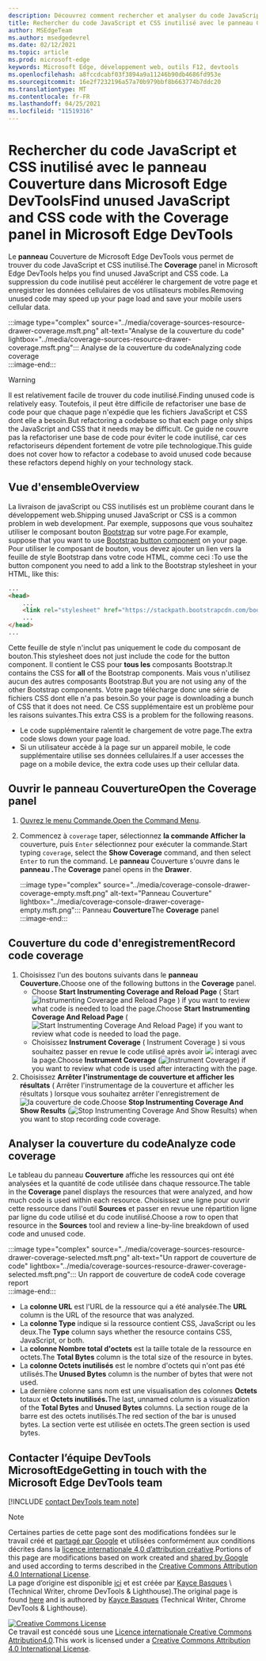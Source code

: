 ```yaml
---
description: Découvrez comment rechercher et analyser du code JavaScript et CSS inutilisé dans Microsoft Edge DevTools.
title: Rechercher du code JavaScript et CSS inutilisé avec le panneau Couverture dans Microsoft Edge DevTools
author: MSEdgeTeam
ms.author: msedgedevrel
ms.date: 02/12/2021
ms.topic: article
ms.prod: microsoft-edge
keywords: Microsoft Edge, développement web, outils F12, devtools
ms.openlocfilehash: a8fccdcabf03f3894a9a11246b90db4686fd953e
ms.sourcegitcommit: 16e2f7232196a57a70b979bbf8b663774b7ddc20
ms.translationtype: MT
ms.contentlocale: fr-FR
ms.lasthandoff: 04/25/2021
ms.locfileid: "11519316"
---
```

<!-- Copyright Kayce Basques 

   Licensed under the Apache License, Version 2.0 (the "License");
   you may not use this file except in compliance with the License.
   You may obtain a copy of the License at

       https://www.apache.org/licenses/LICENSE-2.0

   Unless required by applicable law or agreed to in writing, software
   distributed under the License is distributed on an "AS IS" BASIS,
   WITHOUT WARRANTIES OR CONDITIONS OF ANY KIND, either express or implied.
   See the License for the specific language governing permissions and
   limitations under the License.  -->

# <a name="find-unused-javascript-and-css-code-with-the-coverage-panel-in-microsoft-edge-devtools"></a><span data-ttu-id="5b807-104">Rechercher du code JavaScript et CSS inutilisé avec le panneau Couverture dans Microsoft Edge DevTools</span><span class="sxs-lookup"><span data-stu-id="5b807-104">Find unused JavaScript and CSS code with the Coverage panel in Microsoft Edge DevTools</span></span>  

<span data-ttu-id="5b807-105">Le **panneau** Couverture de Microsoft Edge DevTools vous permet de trouver du code JavaScript et CSS inutilisé.</span><span class="sxs-lookup"><span data-stu-id="5b807-105">The **Coverage** panel in Microsoft Edge DevTools helps you find unused JavaScript and CSS code.</span></span>  <span data-ttu-id="5b807-106">La suppression du code inutilisé peut accélérer le chargement de votre page et enregistrer les données cellulaires de vos utilisateurs mobiles.</span><span class="sxs-lookup"><span data-stu-id="5b807-106">Removing unused code may speed up your page load and save your mobile users cellular data.</span></span>  

:::image type="complex" source="../media/coverage-sources-resource-drawer-coverage.msft.png" alt-text="Analyse de la couverture du code" lightbox="../media/coverage-sources-resource-drawer-coverage.msft.png":::
   <span data-ttu-id="5b807-108">Analyse de la couverture du code</span><span class="sxs-lookup"><span data-stu-id="5b807-108">Analyzing code coverage</span></span>  
:::image-end:::  

> [!WARNING]
> <span data-ttu-id="5b807-109">Il est relativement facile de trouver du code inutilisé.</span><span class="sxs-lookup"><span data-stu-id="5b807-109">Finding unused code is relatively easy.</span></span>  <span data-ttu-id="5b807-110">Toutefois, il peut être difficile de refactoriser une base de code pour que chaque page n'expédie que les fichiers JavaScript et CSS dont elle a besoin.</span><span class="sxs-lookup"><span data-stu-id="5b807-110">But refactoring a codebase so that each page only ships the JavaScript and CSS that it needs may be difficult.</span></span>  <span data-ttu-id="5b807-111">Ce guide ne couvre pas la refactoriser une base de code pour éviter le code inutilisé, car ces refactoriseurs dépendent fortement de votre pile technologique.</span><span class="sxs-lookup"><span data-stu-id="5b807-111">This guide does not cover how to refactor a codebase to avoid unused code because these refactors depend highly on your technology stack.</span></span>  

## <a name="overview"></a><span data-ttu-id="5b807-112">Vue d'ensemble</span><span class="sxs-lookup"><span data-stu-id="5b807-112">Overview</span></span>  

<span data-ttu-id="5b807-113">La livraison de javaScript ou CSS inutilisés est un problème courant dans le développement web.</span><span class="sxs-lookup"><span data-stu-id="5b807-113">Shipping unused JavaScript or CSS is a common problem in web development.</span></span>  <span data-ttu-id="5b807-114">Par exemple, supposons que vous souhaitez utiliser le composant bouton [Bootstrap][BootstrapButtons] sur votre page.</span><span class="sxs-lookup"><span data-stu-id="5b807-114">For example, suppose that you want to use [Bootstrap button component][BootstrapButtons] on your page.</span></span>  <span data-ttu-id="5b807-115">Pour utiliser le composant de bouton, vous devez ajouter un lien vers la feuille de style Bootstrap dans votre code HTML, comme ceci :</span><span class="sxs-lookup"><span data-stu-id="5b807-115">To use the button component you need to add a link to the Bootstrap stylesheet in your HTML, like this:</span></span>  

```html
...
<head>
    ...
    <link rel="stylesheet" href="https://stackpath.bootstrapcdn.com/bootstrap/4.3.1/css/bootstrap.min.css" integrity="sha384-ggOyR0iXCbMQv3Xipma34MD+dH/1fQ784/j6cY/iJTQUOhcWr7x9JvoRxT2MZw1T" crossorigin="anonymous">
    ...
</head>
...
```  

<span data-ttu-id="5b807-116">Cette feuille de style n'inclut pas uniquement le code du composant de bouton.</span><span class="sxs-lookup"><span data-stu-id="5b807-116">This stylesheet does not just include the code for the button component.</span></span>  <span data-ttu-id="5b807-117">Il contient le CSS pour **tous les** composants Bootstrap.</span><span class="sxs-lookup"><span data-stu-id="5b807-117">It contains the CSS for **all** of the Bootstrap components.</span></span>  <span data-ttu-id="5b807-118">Mais vous n'utilisez aucun des autres composants Bootstrap.</span><span class="sxs-lookup"><span data-stu-id="5b807-118">But you are not using any of the other Bootstrap components.</span></span>  <span data-ttu-id="5b807-119">Votre page télécharge donc une série de fichiers CSS dont elle n'a pas besoin.</span><span class="sxs-lookup"><span data-stu-id="5b807-119">So your page is downloading a bunch of CSS that it does not need.</span></span>  <span data-ttu-id="5b807-120">Ce CSS supplémentaire est un problème pour les raisons suivantes.</span><span class="sxs-lookup"><span data-stu-id="5b807-120">This extra CSS is a problem for the following reasons.</span></span>  

*   <span data-ttu-id="5b807-121">Le code supplémentaire ralentit le chargement de votre page.</span><span class="sxs-lookup"><span data-stu-id="5b807-121">The extra code slows down your page load.</span></span>  <!--Navigate to [Render-Blocking CSS][render].  -->  
*   <span data-ttu-id="5b807-122">Si un utilisateur accède à la page sur un appareil mobile, le code supplémentaire utilise ses données cellulaires.</span><span class="sxs-lookup"><span data-stu-id="5b807-122">If a user accesses the page on a mobile device, the extra code uses up their cellular data.</span></span>  
    
<!--[render]: /web/fundamentals/performance/critical-rendering-path/render-blocking-css  -->  

## <a name="open-the-coverage-panel"></a><span data-ttu-id="5b807-123">Ouvrir le panneau Couverture</span><span class="sxs-lookup"><span data-stu-id="5b807-123">Open the Coverage panel</span></span>  

1.  <span data-ttu-id="5b807-124">[Ouvrez le menu Commande.][DevToolsCommandMenu]</span><span class="sxs-lookup"><span data-stu-id="5b807-124">[Open the Command Menu][DevToolsCommandMenu].</span></span>  
1.  <span data-ttu-id="5b807-125">Commencez à `coverage` taper, sélectionnez **la commande Afficher la** couverture, puis `Enter` sélectionnez pour exécuter la commande.</span><span class="sxs-lookup"><span data-stu-id="5b807-125">Start typing `coverage`, select the **Show Coverage** command, and then select `Enter` to run the command.</span></span>  <span data-ttu-id="5b807-126">Le **panneau** Couverture s'ouvre dans le **panneau .**</span><span class="sxs-lookup"><span data-stu-id="5b807-126">The **Coverage** panel opens in the **Drawer**.</span></span>  

    :::image type="complex" source="../media/coverage-console-drawer-coverage-empty.msft.png" alt-text="Panneau Couverture" lightbox="../media/coverage-console-drawer-coverage-empty.msft.png":::
       <span data-ttu-id="5b807-128">Panneau **Couverture**</span><span class="sxs-lookup"><span data-stu-id="5b807-128">The **Coverage** panel</span></span>  
    :::image-end:::  
    
## <a name="record-code-coverage"></a><span data-ttu-id="5b807-129">Couverture du code d'enregistrement</span><span class="sxs-lookup"><span data-stu-id="5b807-129">Record code coverage</span></span>  

1.  <span data-ttu-id="5b807-130">Choisissez l'un des boutons suivants dans le **panneau Couverture.**</span><span class="sxs-lookup"><span data-stu-id="5b807-130">Choose one of the following buttons in the **Coverage** panel.</span></span>  
    *   <span data-ttu-id="5b807-131">Choose **Start Instrumenting Coverage and Reload Page** \( Start ![ Instrumenting Coverage and Reload Page ](../media/reload-icon.msft.png) \) if you want to review what code is needed to load the page.</span><span class="sxs-lookup"><span data-stu-id="5b807-131">Choose **Start Instrumenting Coverage And Reload Page** \(![Start Instrumenting Coverage And Reload Page](../media/reload-icon.msft.png)\) if you want to review what code is needed to load the page.</span></span>  
    *   <span data-ttu-id="5b807-132">Choisissez **Instrument Coverage** \( Instrument Coverage \) si vous souhaitez passer en revue le code utilisé après avoir ![ ](../media/record-icon.msft.png) interagi avec la page.</span><span class="sxs-lookup"><span data-stu-id="5b807-132">Choose **Instrument Coverage** \(![Instrument Coverage](../media/record-icon.msft.png)\) if you want to review what code is used after interacting with the page.</span></span>  
1.  <span data-ttu-id="5b807-133">Choisissez **Arrêter l'instrumentage de couverture et afficher les résultats** \( Arrêter l'instrumentage de la couverture et afficher les résultats \) lorsque vous souhaitez arrêter l'enregistrement de ![ la couverture de ](../media/stop-icon.msft.png) code.</span><span class="sxs-lookup"><span data-stu-id="5b807-133">Choose **Stop Instrumenting Coverage And Show Results** \(![Stop Instrumenting Coverage And Show Results](../media/stop-icon.msft.png)\) when you want to stop recording code coverage.</span></span>  
    
## <a name="analyze-code-coverage"></a><span data-ttu-id="5b807-134">Analyser la couverture du code</span><span class="sxs-lookup"><span data-stu-id="5b807-134">Analyze code coverage</span></span>  

<span data-ttu-id="5b807-135">Le tableau du panneau **Couverture** affiche les ressources qui ont été analysées et la quantité de code utilisée dans chaque ressource.</span><span class="sxs-lookup"><span data-stu-id="5b807-135">The table in the **Coverage** panel displays the resources that were analyzed, and how much code is used within each resource.</span></span>  <span data-ttu-id="5b807-136">Choisissez une ligne pour ouvrir cette ressource dans l'outil **Sources** et passer en revue une répartition ligne par ligne du code utilisé et du code inutilisé.</span><span class="sxs-lookup"><span data-stu-id="5b807-136">Choose a row to open that resource in the **Sources** tool and review a line-by-line breakdown of used code and unused code.</span></span>  

:::image type="complex" source="../media/coverage-sources-resource-drawer-coverage-selected.msft.png" alt-text="Un rapport de couverture de code" lightbox="../media/coverage-sources-resource-drawer-coverage-selected.msft.png":::
   <span data-ttu-id="5b807-138">Un rapport de couverture de code</span><span class="sxs-lookup"><span data-stu-id="5b807-138">A code coverage report</span></span>  
:::image-end:::  

*   <span data-ttu-id="5b807-139">La **colonne URL** est l'URL de la ressource qui a été analysée.</span><span class="sxs-lookup"><span data-stu-id="5b807-139">The **URL** column is the URL of the resource that was analyzed.</span></span>  
*   <span data-ttu-id="5b807-140">La **colonne Type** indique si la ressource contient CSS, JavaScript ou les deux.</span><span class="sxs-lookup"><span data-stu-id="5b807-140">The **Type** column says whether the resource contains CSS, JavaScript, or both.</span></span>  
*   <span data-ttu-id="5b807-141">La **colonne Nombre total d'octets** est la taille totale de la ressource en octets.</span><span class="sxs-lookup"><span data-stu-id="5b807-141">The **Total Bytes** column is the total size of the resource in bytes.</span></span>  
*   <span data-ttu-id="5b807-142">La **colonne Octets inutilisés** est le nombre d'octets qui n'ont pas été utilisés.</span><span class="sxs-lookup"><span data-stu-id="5b807-142">The **Unused Bytes** column is the number of bytes that were not used.</span></span>  
*   <span data-ttu-id="5b807-143">La dernière colonne sans nom est une visualisation des colonnes **Octets** totaux et **Octets inutilisés.**</span><span class="sxs-lookup"><span data-stu-id="5b807-143">The last, unnamed column is a visualization of the **Total Bytes** and **Unused Bytes** columns.</span></span>  <span data-ttu-id="5b807-144">La section rouge de la barre est des octets inutilisés.</span><span class="sxs-lookup"><span data-stu-id="5b807-144">The red section of the bar is unused bytes.</span></span>  <span data-ttu-id="5b807-145">La section verte est utilisée en octets.</span><span class="sxs-lookup"><span data-stu-id="5b807-145">The green section is used bytes.</span></span>  
    
## <a name="getting-in-touch-with-the-microsoft-edge-devtools-team"></a><span data-ttu-id="5b807-146">Contacter l’équipe DevTools MicrosoftEdge</span><span class="sxs-lookup"><span data-stu-id="5b807-146">Getting in touch with the Microsoft Edge DevTools team</span></span>  

[!INCLUDE [contact DevTools team note](../includes/contact-devtools-team-note.md)]  

<!-- links -->  

[DevToolsCommandMenu]: ../command-menu/index.md "Exécuter des commandes avec le menu DevTools Command de Microsoft Edge | Documents Microsoft"  

[BootstrapButtons]: https://getbootstrap.com/docs/4.3/components/buttons "Boutons - Bootstrap"  

> [!NOTE]
> <span data-ttu-id="5b807-149">Certaines parties de cette page sont des modifications fondées sur le travail créé et [partagé par Google][GoogleSitePolicies] et utilisées conformément aux conditions décrites dans la [licence internationale 4,0 d’attribution créative][CCA4IL].</span><span class="sxs-lookup"><span data-stu-id="5b807-149">Portions of this page are modifications based on work created and [shared by Google][GoogleSitePolicies] and used according to terms described in the [Creative Commons Attribution 4.0 International License][CCA4IL].</span></span>  
> <span data-ttu-id="5b807-150">La page d’origine est disponible [ici](https://developers.google.com/web/tools/chrome-devtools/coverage/index) et est créée par [Kayce Basques][KayceBasques] \ (Technical Writer, chrome DevTools \& Lighthouse\).</span><span class="sxs-lookup"><span data-stu-id="5b807-150">The original page is found [here](https://developers.google.com/web/tools/chrome-devtools/coverage/index) and is authored by [Kayce Basques][KayceBasques] \(Technical Writer, Chrome DevTools \& Lighthouse\).</span></span>  

[![Creative Commons License][CCby4Image]][CCA4IL]  
<span data-ttu-id="5b807-152">Ce travail est concédé sous une [Licence internationale Creative Commons Attribution4.0][CCA4IL].</span><span class="sxs-lookup"><span data-stu-id="5b807-152">This work is licensed under a [Creative Commons Attribution 4.0 International License][CCA4IL].</span></span>  

[CCA4IL]: https://creativecommons.org/licenses/by/4.0  
[CCby4Image]: https://i.creativecommons.org/l/by/4.0/88x31.png  
[GoogleSitePolicies]: https://developers.google.com/terms/site-policies  
[KayceBasques]: https://developers.google.com/web/resources/contributors/kaycebasques  
